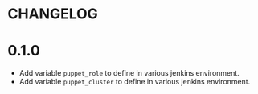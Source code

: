 # CHANGELOG 

# 0.1.0

- Add variable `puppet_role` to define in various jenkins environment.
- Add variable `puppet_cluster` to define in various jenkins environment.
